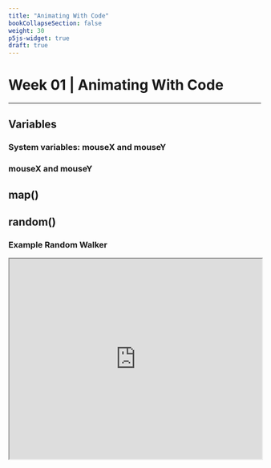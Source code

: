 ```yaml
---
title: "Animating With Code"
bookCollapseSection: false
weight: 30
p5js-widget: true
draft: true
---
```


# Week 01 | Animating With Code

---

## Variables

### System variables: mouseX and mouseY

### mouseX and mouseY

## map()

## random()

### Example Random Walker

<iframe src="https://openprocessing.org/sketch/1382649/embed/?plusEmbedHash=ZjI5OWI4ZmQwYThmODFhMjlkY2FhYzIwMTY5ZWMxNWViOTAyYzUxYTcwMGIwNTEwOTQ3MjE5ODBhMDlmNzllMjM0ZjdkMmMyMDE0YWUxZjYxMzIxMmEzY2JlNzIxY2MxMjAwNjNhOGY4ZjQ1ZGFlZWNiOGNhNmVhYmFmY2E3ODBmVTdTbG1DZFQvVU5nd0RMYnZNS1lNKzZZNVdyU3JNZ0lvOFZydUhvTFl5OCtwWEk4Q0F3aUE1V2t5VG90ckxvVytZQXpxNUJKRmU3MnJ5S2tBUTBUdz09&plusEmbedTitle=true" width="100%" height="400"></iframe>